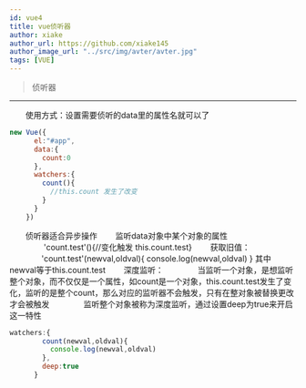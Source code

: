 ```yaml
---
id: vue4
title: vue侦听器
author: xiake
author_url: https://github.com/xiake145
author_image_url: "../src/img/avter/avter.jpg"
tags: [VUE]
---
```

>侦听器
-----------
<!--truncate-->
　　使用方式：设置需要侦听的data里的属性名就可以了
```javascript
new Vue({
      el:"#app",
      data:{
        count:0
      },
      watchers:{
        count(){
          //this.count 发生了改变
        }
      }
    })
```
　　侦听器适合异步操作
　　监听data对象中某个对象的属性
　　 　　'count.test'(){//变化触发  this.count.test}
　　获取旧值：
　　　　'count.test'(newval,oldval){ console.log(newval,oldval)  }   其中newval等于this.count.test
　　深度监听：
　　　　当监听一个对象，是想监听整个对象，而不仅仅是一个属性，如count是一个对象，this.count.test发生了变化，监听的是整个count，那么对应的监听器不会触发，只有在整对象被替换更改才会被触发
　　　　监听整个对象被称为深度监听，通过设置deep为true来开启这一特性
```javascript
watchers:{
        count(newval,oldval){
          console.log(newval,oldval)
        },
        deep:true
      }
```